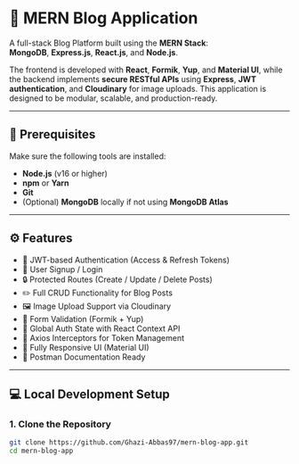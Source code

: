 # 📰 MERN Blog Application

A full-stack Blog Platform built using the **MERN Stack**:  
**MongoDB**, **Express.js**, **React.js**, and **Node.js**.

The frontend is developed with **React**, **Formik**, **Yup**, and **Material UI**, while the backend implements **secure RESTful APIs** using **Express**, **JWT authentication**, and **Cloudinary** for image uploads. This application is designed to be modular, scalable, and production-ready.

---

## 🔧 Prerequisites

Make sure the following tools are installed:

- **Node.js** (v16 or higher)
- **npm** or **Yarn**
- **Git**
- (Optional) **MongoDB** locally if not using **MongoDB Atlas**

---

## ⚙️ Features

- 🔐 JWT-based Authentication (Access & Refresh Tokens)
- 🧾 User Signup / Login
- 🔒 Protected Routes (Create / Update / Delete Posts)
- ✏️ Full CRUD Functionality for Blog Posts
- 🖼 Image Upload Support via Cloudinary
- 📜 Form Validation (Formik + Yup)
- 🧠 Global Auth State with React Context API
- 🚀 Axios Interceptors for Token Management
- 📱 Fully Responsive UI (Material UI)
- 📘 Postman Documentation Ready

---

## 💻 Local Development Setup

### 1. Clone the Repository

```bash
git clone https://github.com/Ghazi-Abbas97/mern-blog-app.git
cd mern-blog-app
